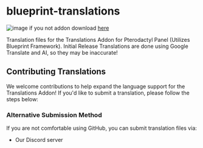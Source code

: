 # blueprint-translations
![image](https://www.sourcexchange.net/storage/2630/01JQ9DHNJ234Y8Z8T6J3S0G13H.jpg)
if you not addon download [here](https://www.sourcexchange.net/products/translations)


Translation files for the Translations Addon for Pterodactyl Panel (Utilizes Blueprint Framework).
Initial Release Translations are done using Google Translate and AI, so they may be inaccurate!

## Contributing Translations

We welcome contributions to help expand the language support for the Translations Addon! If you'd like to submit a translation, please follow the steps below:

### Alternative Submission Method
If you are not comfortable using GitHub, you can submit translation files via:
- Our Discord server

